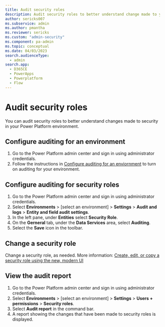 ```yaml
---
title: Audit security roles
description: Audit security roles to better understand change made to your security.
author: sericks007
ms.subservice: admin
ms.author: pmantha
ms.reviewer: sericks
ms.custom: "admin-security"
ms.component: pa-admin
ms.topic: conceptual
ms.date: 04/03/2023
search.audienceType: 
  - admin
search.app:
  - D365CE
  - PowerApps
  - Powerplatform
  - Flow
---
```

# Audit security roles

You can audit security roles to better understand changes made to security in your Power Platform environment.

## Configure auditing for an environment

1. Go to the Power Platform admin center and sign in using administrator credentials. 
2. Follow the instructions in [Configure auditing for an enviornment](manage-dataverse-auditing.md#configure-auditing-for-an-environment) to turn on auditing for your environment.

## Configure auditing for security roles

1. Go to the Power Platform admin center and sign in using administrator credentials.  
2. Select **Environments** > [select an environment] > **Settings** > **Audit and logs** > **Entity and field audit settings**.
3. In the left pane, under **Entities** select **Security Role**. 
4. On the **Gerneral** tab, under the **Data Services** area, select **Auditing**. 
5. Select the **Save** icon in the toolbar.

## Change a security role

Change a security role, as needed. More information: [Create, edit, or copy a security role using the new, modern UI](database-security.md#create-edit-or-copy-a-security-role-using-the-new-modern-ui-preview-feature)

## View the audit report

1. Go to the Power Platform admin center and sign in using administrator credentials. 
2. Select **Environments** > [select an environment] > **Settings** > **Users + permissions** > **Security roles**.
3. Select **Audit report** in the command bar.
4. A report showing the changes that have been made to security roles is displayed.




